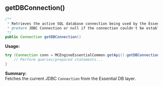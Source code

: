 ## getDBConnection()

```java
/**
 * Retrieves the active SQL database connection being used by the Essential module.
 * @return JDBC Connection or null if the connection couldn't be established
 */
public Connection getDBConnection()
```

**Usage:**
```java
try (Connection conn = MCEngineEssentialCommon.getApi().getDBConnection()) {
    // Perform queries/prepared statements...
}
```

**Summary:**  
Fetches the current JDBC `Connection` from the Essential DB layer.
